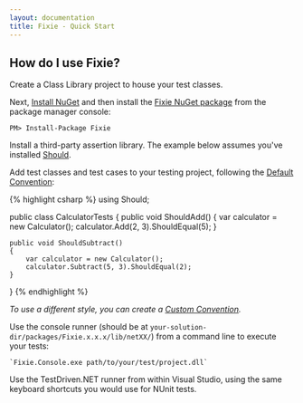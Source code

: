```yaml
---
layout: documentation
title: Fixie - Quick Start
---
```

## How do I use Fixie?

Create a Class Library project to house your test classes.

Next, [Install NuGet](http://docs.nuget.org/docs/start-here/installing-nuget) and then install the [Fixie NuGet package](https://www.nuget.org/packages/Fixie) from the package manager console:

    PM> Install-Package Fixie

Install a third-party assertion library.  The example below assumes you've installed [Should](https://nuget.org/packages/Should/).

Add test classes and test cases to your testing project, following the [Default Convention](../default-convention):

{% highlight csharp %}
using Should;

public class CalculatorTests
{
    public void ShouldAdd()
    {
        var calculator = new Calculator();
        calculator.Add(2, 3).ShouldEqual(5);
    }

    public void ShouldSubtract()
    {
        var calculator = new Calculator();
        calculator.Subtract(5, 3).ShouldEqual(2);
    }
}
{% endhighlight %}

*To use a different style, you can create a [Custom Convention](../custom-conventions).*

Use the console runner (should be at `your-solution-dir/packages/Fixie.x.x.x/lib/netXX/`) from a command line to execute your tests:

    `Fixie.Console.exe path/to/your/test/project.dll`
    
Use the TestDriven.NET runner from within Visual Studio, using the same keyboard shortcuts you would use for NUnit tests.